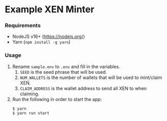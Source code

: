 # Example XEN Minter

### Requirements
* NodeJS v16+ (https://nodejs.org/)
* Yarn (`npm install -g yarn`)

### Usage
1. Rename `sample.env` to `.env` and fill in the variables.
   1. `SEED` is the seed phrase that will be used.
   2. `NUM_WALLETS` is the number of wallets that will be used to mint/claim XEN.
   3. `CLAIM_ADDRESS` is the wallet address to send all XEN to when claiming.
2. Run the following in order to start the app:
    ```console
    $ yarn
    $ yarn run start
    ```